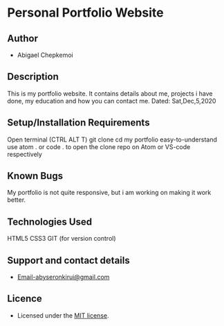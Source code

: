 # Personal Portfolio Website

## Author

- Abigael Chepkemoi

## Description

This is my portfolio website. It contains details about me, projects i have done, my education and how you can contact me. Dated: Sat,Dec,5,2020

## Setup/Installation Requirements

Open terminal (CTRL ALT T)
git clone 
cd my portfolio
easy-to-understand
use atom . or code . to open the clone repo on Atom or VS-code respectively

## Known Bugs

My portfolio is not quite responsive, but i am working on making it work better.

## Technologies Used

HTML5
CSS3
GIT (for version control)

## Support and contact details
- Email-abyseronkirui@gmail.com

## Licence

- Licensed under the  [MIT license](LICENSE).